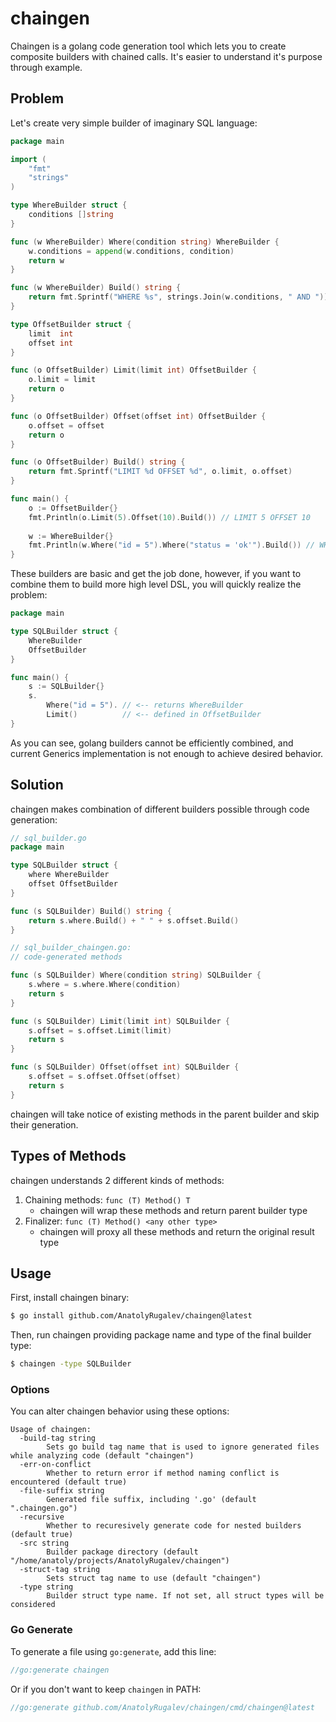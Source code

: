 # chaingen

Chaingen is a golang code generation tool which lets you to create composite builders with chained calls. It's easier to understand it's purpose through example.

## Problem

Let's create very simple builder of imaginary SQL language:

```go
package main

import (
	"fmt"
	"strings"
)

type WhereBuilder struct {
	conditions []string
}

func (w WhereBuilder) Where(condition string) WhereBuilder {
	w.conditions = append(w.conditions, condition)
	return w
}

func (w WhereBuilder) Build() string {
	return fmt.Sprintf("WHERE %s", strings.Join(w.conditions, " AND "))
}

type OffsetBuilder struct {
	limit  int
	offset int
}

func (o OffsetBuilder) Limit(limit int) OffsetBuilder {
	o.limit = limit
	return o
}

func (o OffsetBuilder) Offset(offset int) OffsetBuilder {
	o.offset = offset
	return o
}

func (o OffsetBuilder) Build() string {
	return fmt.Sprintf("LIMIT %d OFFSET %d", o.limit, o.offset)
}

func main() {
	o := OffsetBuilder{}
    fmt.Println(o.Limit(5).Offset(10).Build()) // LIMIT 5 OFFSET 10
	
	w := WhereBuilder{}
	fmt.Println(w.Where("id = 5").Where("status = 'ok'").Build()) // WHERE ID = 5 AND status = 'ok'
}

```

These builders are basic and get the job done, however, if you want to combine them to build more high level DSL, you will quickly realize the problem:

```go
package main

type SQLBuilder struct {
	WhereBuilder
	OffsetBuilder
}

func main() {
	s := SQLBuilder{}
	s.
		Where("id = 5"). // <-- returns WhereBuilder
		Limit()          // <-- defined in OffsetBuilder 
}
```

As you can see, golang builders cannot be efficiently combined, and current Generics implementation is not enough to achieve desired behavior.

## Solution

chaingen makes combination of different builders possible through code generation:

```go
// sql_builder.go
package main

type SQLBuilder struct {
	where WhereBuilder
	offset OffsetBuilder
}

func (s SQLBuilder) Build() string {
    return s.where.Build() + " " + s.offset.Build()
}

// sql_builder_chaingen.go: 
// code-generated methods

func (s SQLBuilder) Where(condition string) SQLBuilder {
	s.where = s.where.Where(condition)
	return s
}

func (s SQLBuilder) Limit(limit int) SQLBuilder {
	s.offset = s.offset.Limit(limit)
	return s
}

func (s SQLBuilder) Offset(offset int) SQLBuilder {
	s.offset = s.offset.Offset(offset)
	return s
}

```

chaingen will take notice of existing methods in the parent builder and skip their generation.

## Types of Methods

chaingen understands 2 different kinds of methods:

1. Chaining methods: `func (T) Method() T`
    * chaingen will wrap these methods and return parent builder type
2. Finalizer: `func (T) Method() <any other type>`
    * chaingen will proxy all these methods and return the original result type

## Usage

First, install chaingen binary:

```bash
$ go install github.com/AnatolyRugalev/chaingen@latest
```

Then, run chaingen providing package name and type of the final builder type:

```bash
$ chaingen -type SQLBuilder
```

### Options

You can alter chaingen behavior using these options:

```
Usage of chaingen:
  -build-tag string
        Sets go build tag name that is used to ignore generated files while analyzing code (default "chaingen")
  -err-on-conflict
        Whether to return error if method naming conflict is encountered (default true)
  -file-suffix string
        Generated file suffix, including '.go' (default ".chaingen.go")
  -recursive
        Whether to recuresively generate code for nested builders (default true)
  -src string
        Builder package directory (default "/home/anatoly/projects/AnatolyRugalev/chaingen")
  -struct-tag string
        Sets struct tag name to use (default "chaingen")
  -type string
        Builder struct type name. If not set, all struct types will be considered

```

### Go Generate

To generate a file using `go:generate`, add this line:

```go
//go:generate chaingen
```

Or if you don't want to keep `chaingen` in PATH:

```go
//go:generate github.com/AnatolyRugalev/chaingen/cmd/chaingen@latest
```
